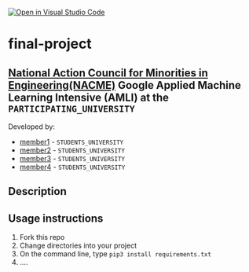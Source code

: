 [![Open in Visual Studio Code](https://classroom.github.com/assets/open-in-vscode-c66648af7eb3fe8bc4f294546bfd86ef473780cde1dea487d3c4ff354943c9ae.svg)](https://classroom.github.com/online_ide?assignment_repo_id=8127869&assignment_repo_type=AssignmentRepo)
<!--
Name of your teams' final project
-->
# final-project
## [National Action Council for Minorities in Engineering(NACME)](https://www.nacme.org) Google Applied Machine Learning Intensive (AMLI) at the `PARTICIPATING_UNIVERSITY`

<!--
List all of the members who developed the project and
link to each members respective GitHub profile
-->
Developed by: 
- [member1](https://github.com/cbaker6) - `STUDENTS_UNIVERSITY`
- [member2](https://github.com/cbaker6) - `STUDENTS_UNIVERSITY` 
- [member3](https://github.com/cbaker6) - `STUDENTS_UNIVERSITY` 
- [member4](https://github.com/cbaker6) - `STUDENTS_UNIVERSITY`

## Description
<!--
Give a short description on what your project accomplishes and what tools is uses. In addition, you can drop screenshots directly into your README file to add them to your README. Take these from your presentations.
-->

## Usage instructions
<!--
Give details on how to install fork and install your project. You can get all of the python dependencies for your project by typing `pip3 freeze requirements.txt` on the system that runs your project. Add the generated `requirements.txt` to this repo.
-->
1. Fork this repo
2. Change directories into your project
3. On the command line, type `pip3 install requirements.txt`
4. ....
